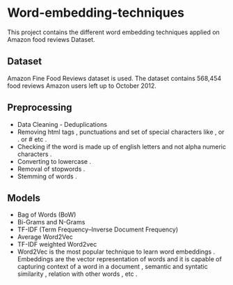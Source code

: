 # Word-embedding-techniques
This project contains the different word embedding techniques applied on Amazon food reviews Dataset.
## Dataset
Amazon Fine Food Reviews dataset is used. The dataset contains 568,454 food reviews Amazon users left up to October 2012.
## Preprocessing
* Data Cleaning - Deduplications
* Removing html tags , punctuations and set of special characters like , or . or # etc .
* Checking if the word is made up of english letters and not alpha numeric characters .
* Converting to lowercase .
* Removal of stopwords .
* Stemming of words .
## Models
* Bag of Words (BoW)
* Bi-Grams and N-Grams
* TF-IDF (Term Frequency–Inverse Document Frequency)
* Average Word2Vec
* TF-IDF weighted Word2vec
* Word2Vec is the most popular technique to learn word embeddings . Embeddings are the vector representation of words and it is capable of capturing context of a word in a   document , semantic and syntatic similarity , relation with other words , etc .
